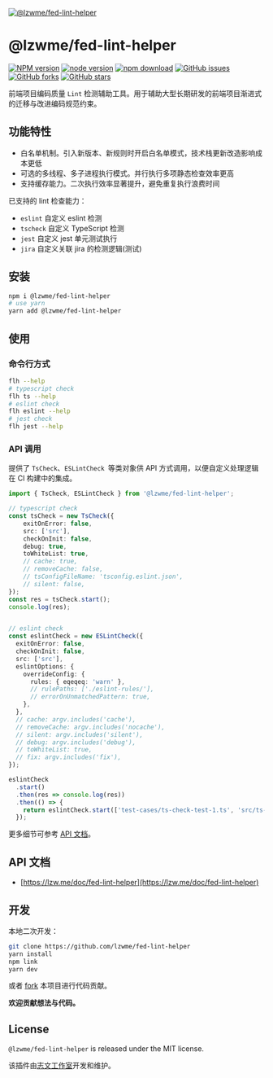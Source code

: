 [![@lzwme/fed-lint-helper](https://nodei.co/npm/@lzwme/fed-lint-helper.png)][npm-url]

# @lzwme/fed-lint-helper

[![NPM version][npm-badge]][npm-url]
[![node version][node-badge]][node-url]
[![npm download][download-badge]][download-url]
[![GitHub issues][issues-badge]][issues-url]
[![GitHub forks][forks-badge]][forks-url]
[![GitHub stars][stars-badge]][stars-url]

前端项目编码质量 `Lint` 检测辅助工具。用于辅助大型长期研发的前端项目渐进式的迁移与改进编码规范约束。

## 功能特性

- 白名单机制。引入新版本、新规则时开启白名单模式，技术栈更新改造影响成本更低
- 可选的多线程、多子进程执行模式。并行执行多项静态检查效率更高
- 支持缓存能力。二次执行效率显著提升，避免重复执行浪费时间

已支持的 lint 检查能力：

- `eslint` 自定义 eslint 检测
- `tscheck` 自定义 TypeScript 检测
- `jest` 自定义 jest 单元测试执行
- `jira` 自定义关联 jira 的检测逻辑(测试)

## 安装

```bash
npm i @lzwme/fed-lint-helper
# use yarn
yarn add @lzwme/fed-lint-helper
```

## 使用

### 命令行方式

```bash
flh --help
# typescript check
flh ts --help
# eslint check
flh eslint --help
# jest check
flh jest --help
```

### API 调用

提供了 `TsCheck`、`ESLintCheck `等类对象供 API 方式调用，以便自定义处理逻辑在 CI 构建中的集成。

```ts
import { TsCheck, ESLintCheck } from '@lzwme/fed-lint-helper';

// typescript check
const tsCheck = new TsCheck({
    exitOnError: false,
    src: ['src'],
    checkOnInit: false,
    debug: true,
    toWhiteList: true,
    // cache: true,
    // removeCache: false,
    // tsConfigFileName: 'tsconfig.eslint.json',
    // silent: false,
});
const res = tsCheck.start();
console.log(res);


// eslint check
const eslintCheck = new ESLintCheck({
  exitOnError: false,
  checkOnInit: false,
  src: ['src'],
  eslintOptions: {
    overrideConfig: {
      rules: { eqeqeq: 'warn' },
      // rulePaths: ['./eslint-rules/'],
      // errorOnUnmatchedPattern: true,
    },
  },
  // cache: argv.includes('cache'),
  // removeCache: argv.includes('nocache'),
  // silent: argv.includes('silent'),
  // debug: argv.includes('debug'),
  // toWhiteList: true,
  // fix: argv.includes('fix'),
});

eslintCheck
  .start()
  .then(res => console.log(res))
  .then(() => {
    return eslintCheck.start(['test-cases/ts-check-test-1.ts', 'src/ts-check.ts']).then(res => console.log(res));
  });
```

更多细节可参考 [API 文档](https://lzw.me/doc/fed-lint-helper)。

## API 文档

- [https://lzw.me/doc/fed-lint-helper](https://lzw.me/doc/fed-lint-helper)

## 开发

本地二次开发：

```bash
git clone https://github.com/lzwme/fed-lint-helper
yarn install
npm link
yarn dev
```

或者 [fork]() 本项目进行代码贡献。

**欢迎贡献想法与代码。**

## License

`@lzwme/fed-lint-helper` is released under the MIT license.

该插件由[志文工作室](https://lzw.me)开发和维护。


[stars-badge]: https://img.shields.io/github/stars/lzwme/fed-lint-helper.svg
[stars-url]: https://github.com/lzwme/fed-lint-helper/stargazers
[forks-badge]: https://img.shields.io/github/forks/lzwme/fed-lint-helper.svg
[forks-url]: https://github.com/lzwme/fed-lint-helper/network
[issues-badge]: https://img.shields.io/github/issues/lzwme/fed-lint-helper.svg
[issues-url]: https://github.com/lzwme/fed-lint-helper/issues
[npm-badge]: https://img.shields.io/npm/v/@lzwme/fed-lint-helper.svg?style=flat-square
[npm-url]: https://npmjs.org/package/@lzwme/fed-lint-helper
[node-badge]: https://img.shields.io/badge/node.js-%3E=_14.0.0-green.svg?style=flat-square
[node-url]: https://nodejs.org/download/
[download-badge]: https://img.shields.io/npm/dm/@lzwme/fed-lint-helper.svg?style=flat-square
[download-url]: https://npmjs.org/package/@lzwme/fed-lint-helper
[bundlephobia-url]: https://bundlephobia.com/result?p=@lzwme/fed-lint-helper@latest
[bundlephobia-badge]: https://badgen.net/bundlephobia/minzip/@lzwme/fed-lint-helper@latest
